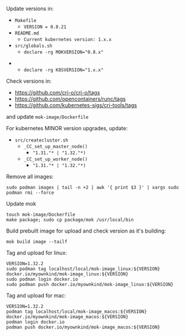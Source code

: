 Update versions in:
- `Makefile`
  - `VERSION = 0.8.21`
- `README.md`
  - `Current kubernetes version: 1.x.x`
- `src/globals.sh`
  - `declare -rg MOKVERSION="0.8.x"`
+ - `declare -rg K8SVERSION="1.x.x"`

Check versions in:
- https://github.com/cri-o/cri-o/tags
- https://github.com/opencontainers/runc/tags
- https://github.com/kubernetes-sigs/cri-tools/tags

and update `mok-image/Dockerfile`

For kubernetes MINOR version upgrades, update:
- `src/createcluster.sh`
  - `_CC_set_up_master_node()`
    - `"1.31."* | "1.32."*)`
  - `_CC_set_up_worker_node()`
    - `"1.31."* | "1.32."*)`

Remove all images:
```
sudo podman images | tail -n +2 | awk '{ print $3 }' | xargs sudo podman rmi --force
```
Update mok
```
touch mok-image/Dockerfile
make package; sudo cp package/mok /usr/local/bin
```
Build prebuilt image for upload and check version as it's building:
```
mok build image --tailf
```
Tag and upload for linux:
```
VERSION=1.32.2
sudo podman tag localhost/local/mok-image_linux:${VERSION} docker.io/myownkind/mok-image_linux:${VERSION}
sudo podman login docker.io
sudo podman push docker.io/myownkind/mok-image_linux:${VERSION}
```
Tag and upload for mac:
```
VERSION=1.32.2
podman tag localhost/local/mok-image_macos:${VERSION} docker.io/myownkind/mok-image_macos:${VERSION}
podman login docker.io
podman push docker.io/myownkind/mok-image_macos:${VERSION}
```

